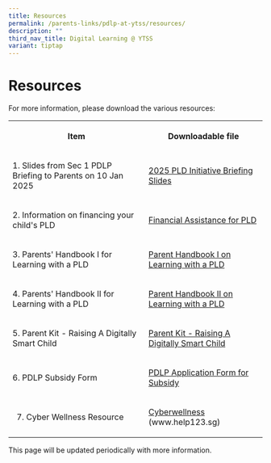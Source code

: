 ```yaml
---
title: Resources
permalink: /parents-links/pdlp-at-ytss/resources/
description: ""
third_nav_title: Digital Learning @ YTSS
variant: tiptap
---
```

<h1><strong>Resources</strong></h1>
<p>For more information, please download the various resources:</p>
<table style="minWidth: 50px">
<colgroup>
<col>
<col>
</colgroup>
<tbody>
<tr>
<th rowspan="1" colspan="1">
<p>Item</p>
</th>
<th rowspan="1" colspan="1">
<p>Downloadable file</p>
</th>
</tr>
<tr>
<td rowspan="1" colspan="1">
<p>1. Slides from Sec 1 PDLP Briefing to Parents on 10 Jan 2025</p>
</td>
<td rowspan="1" colspan="1">
<p><a href="/files/1__PLD_Initiatives_Slides_for_Sec_1_Parent_Engagement_2025__for_parents_and_sch_website_.pdf" rel="noopener nofollow" target="_blank">2025 PLD Initiative Briefing Slides</a>
</p>
</td>
</tr>
<tr>
<td rowspan="1" colspan="1">
<p>2. Information on financing your child's PLD</p>
</td>
<td rowspan="1" colspan="1">
<p><a href="/files/Financial_Assistance_for_PLD_2025.pdf" rel="noopener nofollow" target="_blank">Financial Assistance for PLD</a>
</p>
</td>
</tr>
<tr>
<td rowspan="1" colspan="1">
<p>3. Parents' Handbook I for Learning with a PLD</p>
</td>
<td rowspan="1" colspan="1">
<p><a href="/files/3__IP2___Parent_Handbook__I__2025.pdf" rel="noopener nofollow" target="_blank">Parent Handbook I on Learning with a PLD</a>
</p>
</td>
</tr>
<tr>
<td rowspan="1" colspan="1">
<p>4. Parents' Handbook II for Learning with a PLD</p>
</td>
<td rowspan="1" colspan="1">
<p><a href="/files/4__IP3___Parent_Handbook__II__2025.pdf" rel="noopener nofollow" target="_blank">Parent Handbook II on Learning with a PLD</a>
</p>
</td>
</tr>
<tr>
<td rowspan="1" colspan="1">
<p>5. Parent Kit - Raising A Digitally Smart Child</p>
</td>
<td rowspan="1" colspan="1">
<p><a href="/files/5__Parent_Kit___Raising_A_Digitally_Smart_Child.pdf" rel="noopener nofollow" target="_blank">Parent Kit - Raising A Digitally Smart Child</a>
</p>
</td>
</tr>
<tr>
<td rowspan="1" colspan="1">
<p>6. PDLP Subsidy Form</p>
</td>
<td rowspan="1" colspan="1">
<p><a href="/files/PDLP_Application_Form_for_Subsidy.pdf" rel="noopener noreferrer nofollow" target="_blank">PDLP Application Form for Subsidy</a>
</p>
</td>
</tr>
<tr>
<td rowspan="1" colspan="1">
<ol start="7" data-tight="true" class="tight">
<li>
<p>Cyber Wellness Resource</p>
</li>
</ol>
</td>
<td rowspan="1" colspan="1">
<p><a href="/files/Cyberwellness.pdf" rel="noopener noreferrer nofollow" target="_blank">Cyberwellness</a> (www.help123.sg)</p>
</td>
</tr>
</tbody>
</table>
<p>This page will be updated periodically with more information.</p>